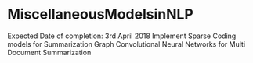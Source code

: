 # MiscellaneousModelsinNLP
Expected Date of completion: 3rd April 2018
Implement Sparse Coding models for Summarization
Graph Convolutional Neural Networks for Multi Document Summarization
